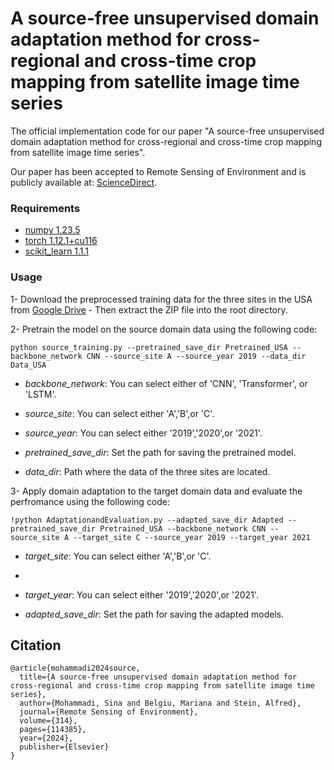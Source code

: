 # A source-free unsupervised domain adaptation method for cross-regional and cross-time crop mapping from satellite image time series
The official implementation code for our paper "A source-free unsupervised domain adaptation method for cross-regional and cross-time crop mapping from satellite image time series".


Our paper has been accepted to Remote Sensing of Environment and is publicly available at: [ScienceDirect](https://www.sciencedirect.com/science/article/pii/S0034425724004115).


### Requirements
- [numpy 1.23.5](https://numpy.org/)
- [torch 1.12.1+cu116](https://pytorch.org/)
- [scikit_learn 1.1.1](https://scikit-learn.org/)

### Usage

1- Download the preprocessed training data for the three sites in the USA from [Google Drive](https://drive.google.com/file/d/1sF0djNwGY2uXnxwvQPQuiVMhyNEsp_nz/view?usp=sharing) - Then extract the ZIP file into the root directory.

2- Pretrain the model on the source domain data using the following code:

```
python source_training.py --pretrained_save_dir Pretrained_USA --backbone_network CNN --source_site A --source_year 2019 --data_dir Data_USA
```

- *backbone_network*: You can select either of 'CNN', 'Transformer', or 'LSTM'.

- *source_site*: You can select either 'A','B',or 'C'.

- *source_year*: You can select either '2019','2020',or '2021'.

- *pretrained_save_dir*: Set the path for saving the pretrained model.

- *data_dir*: Path where the data of the three sites are located.

3- Apply domain adaptation to the target domain data and evaluate the perfromance using the following code:

```
!python AdaptationandEvaluation.py --adapted_save_dir Adapted --pretrained_save_dir Pretrained_USA --backbone_network CNN --source_site A --target_site C --source_year 2019 --target_year 2021
```

- *target_site*: You can select either 'A','B',or 'C'.
- 
- *target_year*: You can select either '2019','2020',or '2021'.

- *adapted_save_dir*: Set the path for saving the adapted models.



## Citation
```
@article{mohammadi2024source,
  title={A source-free unsupervised domain adaptation method for cross-regional and cross-time crop mapping from satellite image time series},
  author={Mohammadi, Sina and Belgiu, Mariana and Stein, Alfred},
  journal={Remote Sensing of Environment},
  volume={314},
  pages={114385},
  year={2024},
  publisher={Elsevier}
}
```
